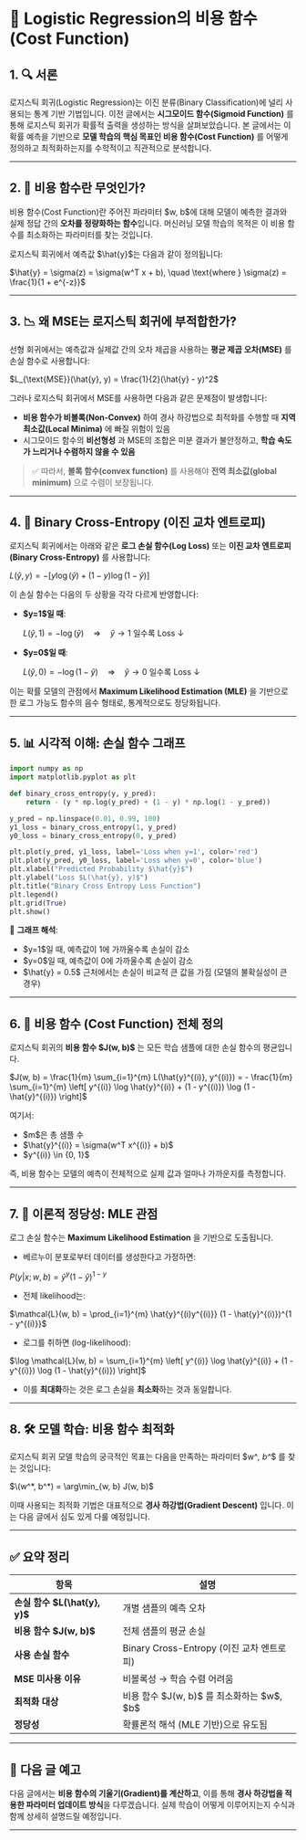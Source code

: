 

# 🧠 Logistic Regression의 비용 함수(Cost Function)

## 1. 🔍 서론

로지스틱 회귀(Logistic Regression)는 이진 분류(Binary Classification)에 널리 사용되는 통계 기반 기법입니다. 이전 글에서는 **시그모이드 함수(Sigmoid Function)** 를 통해 로지스틱 회귀가 확률적 출력을 생성하는 방식을 살펴보았습니다. 본 글에서는 이 확률 예측을 기반으로 **모델 학습의 핵심 목표인 비용 함수(Cost Function)** 를 어떻게 정의하고 최적화하는지를 수학적이고 직관적으로 분석합니다.

---

## 2. 🎯 비용 함수란 무엇인가?

비용 함수(Cost Function)란 주어진 파라미터 \$w, b\$에 대해 모델이 예측한 결과와 실제 정답 간의 **오차를 정량화하는 함수**입니다. 머신러닝 모델 학습의 목적은 이 비용 함수를 최소화하는 파라미터를 찾는 것입니다.

로지스틱 회귀에서 예측값 \$\hat{y}\$는 다음과 같이 정의됩니다:

$\hat{y} = \sigma(z) = \sigma(w^T x + b), \quad \text{where } \sigma(z) = \frac{1}{1 + e^{-z}}$

---

## 3. 📉 왜 MSE는 로지스틱 회귀에 부적합한가?

선형 회귀에서는 예측값과 실제값 간의 오차 제곱을 사용하는 **평균 제곱 오차(MSE)** 를 손실 함수로 사용합니다:

$L_{\text{MSE}}(\hat{y}, y) = \frac{1}{2}(\hat{y} - y)^2$

그러나 로지스틱 회귀에서 MSE를 사용하면 다음과 같은 문제점이 발생합니다:

* **비용 함수가 비볼록(Non-Convex)** 하여 경사 하강법으로 최적화를 수행할 때 **지역 최소값(Local Minima)** 에 빠질 위험이 있음
* 시그모이드 함수의 **비선형성** 과 MSE의 조합은 미분 결과가 불안정하고, **학습 속도가 느리거나 수렴하지 않을 수 있음**

> ✅ 따라서, **볼록 함수(convex function)** 를 사용해야 **전역 최소값(global minimum)** 으로 수렴이 보장됩니다.

---

## 4. 🧮 Binary Cross-Entropy (이진 교차 엔트로피)

로지스틱 회귀에서는 아래와 같은 **로그 손실 함수(Log Loss)** 또는 **이진 교차 엔트로피(Binary Cross-Entropy)** 를 사용합니다:

$L(\hat{y}, y) = - \left[ y \log(\hat{y}) + (1 - y) \log(1 - \hat{y}) \right]$

이 손실 함수는 다음의 두 상황을 각각 다르게 반영합니다:

* **\$y=1\$일 때**:

  $L(\hat{y}, 1) = -\log(\hat{y}) \quad \Rightarrow \quad \hat{y} \to 1 \text{ 일수록 Loss ↓}$

* **\$y=0\$일 때**:

  $L(\hat{y}, 0) = -\log(1 - \hat{y}) \quad \Rightarrow \quad \hat{y} \to 0 \text{ 일수록 Loss ↓}$

이는 확률 모델의 관점에서 **Maximum Likelihood Estimation (MLE)** 을 기반으로 한 로그 가능도 함수의 음수 형태로, 통계적으로도 정당화됩니다.

---

## 5. 📊 시각적 이해: 손실 함수 그래프

```python
import numpy as np
import matplotlib.pyplot as plt

def binary_cross_entropy(y, y_pred):
    return - (y * np.log(y_pred) + (1 - y) * np.log(1 - y_pred))

y_pred = np.linspace(0.01, 0.99, 100)
y1_loss = binary_cross_entropy(1, y_pred)
y0_loss = binary_cross_entropy(0, y_pred)

plt.plot(y_pred, y1_loss, label='Loss when y=1', color='red')
plt.plot(y_pred, y0_loss, label='Loss when y=0', color='blue')
plt.xlabel("Predicted Probability $\hat{y}$")
plt.ylabel("Loss $L(\hat{y}, y)$")
plt.title("Binary Cross Entropy Loss Function")
plt.legend()
plt.grid(True)
plt.show()
```

🔎 **그래프 해석**:

* \$y=1\$일 때, 예측값이 1에 가까울수록 손실이 감소
* \$y=0\$일 때, 예측값이 0에 가까울수록 손실이 감소
* \$\hat{y} = 0.5\$ 근처에서는 손실이 비교적 큰 값을 가짐 (모델의 불확실성이 큰 경우)

---

## 6. 📘 비용 함수 (Cost Function) 전체 정의

로지스틱 회귀의 **비용 함수 \$J(w, b)\$** 는 모든 학습 샘플에 대한 손실 함수의 평균입니다.

$J(w, b) = \frac{1}{m} \sum_{i=1}^{m} L(\hat{y}^{(i)}, y^{(i)}) = - \frac{1}{m} \sum_{i=1}^{m} \left[ y^{(i)} \log \hat{y}^{(i)} + (1 - y^{(i)}) \log (1 - \hat{y}^{(i)}) \right]$

여기서:

* \$m\$은 총 샘플 수
* \$\hat{y}^{(i)} = \sigma(w^T x^{(i)} + b)\$
* \$y^{(i)} \in {0, 1}\$

즉, 비용 함수는 모델의 예측이 전체적으로 실제 값과 얼마나 가까운지를 측정합니다.

---

## 7. 🧠 이론적 정당성: MLE 관점

로그 손실 함수는 **Maximum Likelihood Estimation** 을 기반으로 도출됩니다.

* 베르누이 분포로부터 데이터를 생성한다고 가정하면:

$P(y | x; w, b) = \hat{y}^y (1 - \hat{y})^{1 - y}$

* 전체 likelihood는:

$\mathcal{L}(w, b) = \prod_{i=1}^{m} \hat{y}^{(i)y^{(i)}} (1 - \hat{y}^{(i)})^{1 - y^{(i)}}$

* 로그를 취하면 (log-likelihood):

$\log \mathcal{L}(w, b) = \sum_{i=1}^{m} \left[ y^{(i)} \log \hat{y}^{(i)} + (1 - y^{(i)}) \log (1 - \hat{y}^{(i)}) \right]$

* 이를 **최대화**하는 것은 로그 손실을 **최소화**하는 것과 동일합니다.

---

## 8. 🛠️ 모델 학습: 비용 함수 최적화

로지스틱 회귀 모델 학습의 궁극적인 목표는 다음을 만족하는 파라미터 \$w^*, b^*\$ 를 찾는 것입니다:

$\(w^*, b^*) = \arg\min_{w, b} J(w, b)$

이때 사용되는 최적화 기법은 대표적으로 **경사 하강법(Gradient Descent)** 입니다. 이는 다음 글에서 심도 있게 다룰 예정입니다.

---

## ✅ 요약 정리

| 항목                          | 설명                                     |
| --------------------------- | -------------------------------------- |
| **손실 함수 \$L(\hat{y}, y)\$** | 개별 샘플의 예측 오차                           |
| **비용 함수 \$J(w, b)\$**       | 전체 샘플의 평균 손실                           |
| **사용 손실 함수**                | Binary Cross-Entropy (이진 교차 엔트로피)      |
| **MSE 미사용 이유**              | 비볼록성 → 학습 수렴 어려움                       |
| **최적화 대상**                  | 비용 함수 \$J(w, b)\$ 를 최소화하는 \$w\$, \$b\$ |
| **정당성**                     | 확률론적 해석 (MLE 기반)으로 유도됨                 |

---

## 📌 다음 글 예고

다음 글에서는 **비용 함수의 기울기(Gradient)를 계산하고**, 이를 통해 **경사 하강법을 적용한 파라미터 업데이트 방식**을 다루겠습니다. 실제 학습이 어떻게 이루어지는지 수식과 함께 상세히 설명드릴 예정입니다.

---

